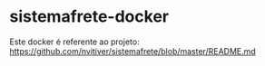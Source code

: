 # sistemafrete-docker


Este docker é referente ao projeto: https://github.com/nvitiver/sistemafrete/blob/master/README.md
